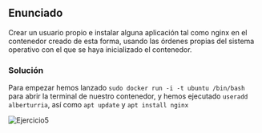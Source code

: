 ## Enunciado

Crear un usuario propio e instalar alguna aplicación tal como nginx en el contenedor creado de esta forma, usando las órdenes propias del sistema operativo con el que se haya inicializado el contenedor.

### Solución

Para empezar hemos lanzado `sudo docker run -i -t ubuntu /bin/bash` para abrir la terminal de nuestro contenedor, y hemos ejecutado `useradd alberturria`, así como `apt update` y `apt install nginx`

![Ejercicio5](https://github.com/alberturria/Hospital/tree/master/docs/assets/img/4ejercicio5.png)
